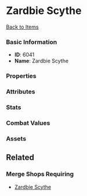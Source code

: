 # Zardbie Scythe

<no description available>

[Back to Items](../items.md)

### Basic Information

- **ID**: 6041
- **Name**: Zardbie Scythe

### Properties


### Attributes


### Stats


### Combat Values


### Assets


## Related

### Merge Shops Requiring

- [Zardbie Scythe](../merge-shops/99-zardbie-scythe.md)

